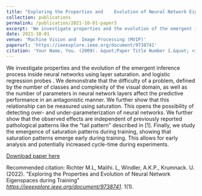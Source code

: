```yaml
---
title: "Exploring the Properties and 	Evolution of Neural Network Eigenspaces during Training"
collection: publications
permalink: /publication/2021-10-01-paper3
excerpt: 'We investigate properties and the evolution of the emergent inference process inside neural networks using layer saturation. and logistic regression probes. We demonstrate that the difficulty of a problem, defined by the number of classes and complexity of the visual domain, as well as the number of parameters in neural network layers affect the predictive performance in an antagonistic manner. We further show that this relationship can be measured using saturation. This opens the possibility of detecting over- and under-parameterization of neural networks. We further show that the observed effects are independent of previously reported pathological patterns like the "tail pattern" described in [1]. Finally, we study the emergence of saturation patterns during training, showing that saturation patterns emerge early during training. This allows for early analysis and potentially increased cycle-time during experiments.'
date: 2021-10-01
venue: 'Machine Vision and 	Image Processing (MVIP)'
paperurl: 'https://ieeexplore.ieee.org/document/9738741'
citation: 'Your Name, You. (2009). &quot;Paper Title Number 1.&quot; <i>Machine Vision and 	Image Processing (MVIP)</i>. 1(1).'
---
```

We investigate properties and the evolution of the emergent inference process inside neural networks using layer saturation. and logistic regression probes . We demonstrate that the difficulty of a problem, defined by the number of classes and complexity of the visual domain, as well as the number of parameters in neural network layers affect the predictive performance in an antagonistic manner. We further show that this relationship can be measured using saturation. This opens the possibility of detecting over- and under-parameterization of neural networks. We further show that the observed effects are independent of previously reported pathological patterns like the "tail pattern" described in [1]. Finally, we study the emergence of saturation patterns during training, showing that saturation patterns emerge early during training. This allows for early analysis and potentially increased cycle-time during experiments.

[Download paper here](https://ieeexplore.ieee.org/document/9738741)

Recommended citation: Richter M.L, Malihi. L, Windler, A.K.P., Krumnack. U. (2022). "Exploring the Properties and 	Evolution of Neural Network Eigenspaces during Training" <i>https://ieeexplore.ieee.org/document/9738741</i>. 1(1).
